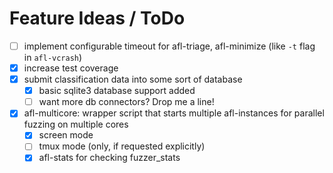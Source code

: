 # Feature Ideas / ToDo

- [ ] implement configurable timeout for afl-triage, afl-minimize (like `-t` flag in `afl-vcrash`)
- [x] increase test coverage
- [x] submit classification data into some sort of database
    - [x] basic sqlite3 database support added
    - [ ] want more db connectors? Drop me a line!
- [x] afl-multicore: wrapper script that starts multiple afl-instances for parallel fuzzing on multiple cores
    - [x] screen mode
    - [ ] tmux mode (only, if requested explicitly)
    - [x] afl-stats for checking fuzzer_stats
